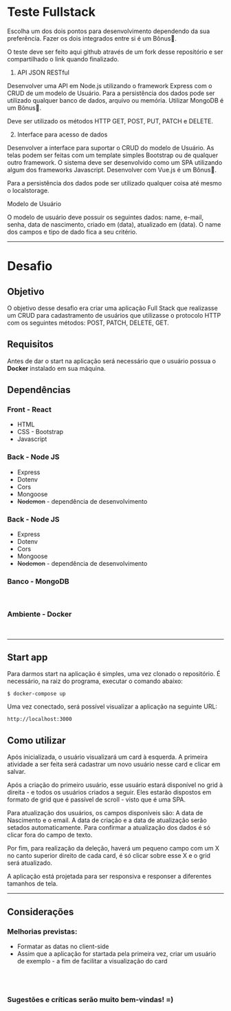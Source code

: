 # Teste Fullstack

Escolha um dos dois pontos para desenvolvimento dependendo da sua preferência. Fazer os dois integrados entre si é um Bônus🏅.

O teste deve ser feito aqui github através de um fork desse repositório e ser compartilhado o link quando finalizado.



1. API JSON RESTful

Desenvolver uma API em Node.js utilizando o framework Express com o CRUD de um modelo de Usuário. Para a persistência dos dados pode ser utilizado qualquer banco de dados, arquivo ou memória. Utilizar MongoDB é um Bônus🏅.

Deve ser utilizado os métodos HTTP GET, POST, PUT, PATCH e DELETE.

2. Interface para acesso de dados

Desenvolver a interface para suportar o CRUD do modelo de Usuário. As telas podem ser feitas com um template simples Bootstrap ou de qualquer outro framework. O sistema deve ser desenvolvido como um SPA utilizando algum dos frameworks Javascript. Desenvolver com Vue.js é um Bônus🏅.

Para a persistência dos dados pode ser utilizado qualquer coisa até mesmo o localstorage.

Modelo de Usuário

O modelo de usuário deve possuir os seguintes dados: name, e-mail, senha, data de nascimento, criado em (data), atualizado em (data). O name dos campos e tipo de dado fica a seu critério.

<hr>

# **Desafio** 

## **Objetivo** 

<p>O objetivo desse desafio era criar uma aplicação Full Stack que realizasse um CRUD para cadastramento de usuários que utilizasse o protocolo HTTP com os seguintes métodos: POST, PATCH, DELETE, GET.</p>

## **Requisitos**

<p>Antes de dar o start na aplicação será necessário que o usuário possua o <strong>Docker</strong> instalado em sua máquina.</p>


## **Dependências** 

### Front - React
<ul>
    <li>HTML</li>
    <li>CSS - Bootstrap</li>
    <li>Javascript</li>
</ul>

### Back - Node JS

<ul>
    <li>Express</li>
    <li>Dotenv</li>
    <li>Cors</li>
    <li>Mongoose</li>
    <li><strike>Nodemon</strike> - dependência de desenvolvimento</li>
</ul>

### Back - Node JS

<ul>
    <li>Express</li>
    <li>Dotenv</li>
    <li>Cors</li>
    <li>Mongoose</li>
    <li><strike>Nodemon</strike> - dependência de desenvolvimento</li>
</ul>

### Banco - MongoDB
<br>

### Ambiente - Docker
<br>
<hr>

## **Start app**
Para darmos start na aplicação é simples, uma vez clonado o repositório. É necessário, na raiz do programa, executar o comando abaixo:
``````
$ docker-compose up
``````

Uma vez conectado, será possível visualizar a aplicação na seguinte URL: 
``````
http://localhost:3000
``````
## **Como utilizar**
<p>Após inicializada, o usuário visualizará um card à esquerda. A primeira atividade a ser feita será cadastrar um novo usuário nesse card e clicar em salvar.</p>
<p>Após a criação do primeiro usuário, esse usuário estará disponível no grid à direita - e todos os usuários criados a seguir. Eles estarão dispostos em formato de grid que é passível de scroll - visto que é uma SPA.</p>
<p>Para atualização dos usuários, os campos disponíveis são: A data de Nascimento e o email. A data de criação e a data de atualização serão setados automaticamente. Para confirmar a atualização dos dados é só clicar fora do campo de texto.</p>
<p>Por fim, para realização da deleção, haverá um pequeno campo com um X no canto superior direito de cada card, é só clicar sobre esse X e o grid será atualizado.</p>
<p>A aplicação está projetada para ser responsiva e responser a diferentes tamanhos de tela.</p>


<hr>

## **Considerações**

<h3>Melhorias previstas:</h3>
<ul>
    <li>Formatar as datas no client-side</li>
    <li>Assim que a aplicação for startada pela primeira vez, criar um usuário de exemplo - a fim de facilitar a visualização do card</li>
</ul>
<br>
<br>

<h3>Sugestões e críticas serão muito bem-vindas! =)</h3>







